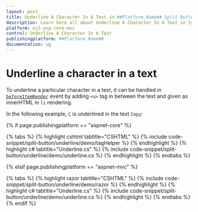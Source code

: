 ```yaml
---
layout: post
title: Underline A Character In A Text in ##Platform_Name## Split Button Component
description: Learn here all about Underline A Character In A Text in Syncfusion ##Platform_Name## Split Button component of Syncfusion Essential JS 2 and more.
platform: ej2-asp-core-mvc
control: Underline A Character In A Text
publishingplatform: ##Platform_Name##
documentation: ug
---
```



# Underline a character in a text

To underline a particular character in a text, it can be handled in [`beforeItemRender`](https://help.syncfusion.com/cr/aspnetcore-js2/Syncfusion.EJ2.SplitButtons.SplitButton.html#Syncfusion_EJ2_SplitButtons_SplitButton_BeforeItemRender) event by adding `<u>` tag in between the text and given as innerHTML in `li` rendering.

In the following example, `C` is underlined in the text `Copy`:

{% if page.publishingplatform == "aspnet-core" %}

{% tabs %}
{% highlight cshtml tabtitle="CSHTML" %}
{% include code-snippet/split-button/underline/demo/tagHelper %}
{% endhighlight %}
{% highlight c# tabtitle="Underline.cs" %}
{% include code-snippet/split-button/underline/demo/underline.cs %}
{% endhighlight %}
{% endtabs %}

{% elsif page.publishingplatform == "aspnet-mvc" %}

{% tabs %}
{% highlight razor tabtitle="CSHTML" %}
{% include code-snippet/split-button/underline/demo/razor %}
{% endhighlight %}
{% highlight c# tabtitle="Underline.cs" %}
{% include code-snippet/split-button/underline/demo/underline.cs %}
{% endhighlight %}
{% endtabs %}
{% endif %}

